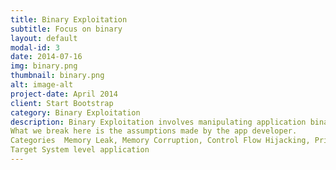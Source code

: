 ```yaml
---
title: Binary Exploitation
subtitle: Focus on binary
layout: default
modal-id: 3
date: 2014-07-16
img: binary.png
thumbnail: binary.png
alt: image-alt
project-date: April 2014
client: Start Bootstrap
category: Binary Exploitation
description: Binary Exploitation involves manipulating application binaries into performing actions not intended by the application developer and leveraging it to obtain otherwise forbidden resources or special privileges.
What we break here is the assumptions made by the app developer.
Categories  Memory Leak, Memory Corruption, Control Flow Hijacking, Privilege Escalation, Denial of Service
Target System level application
---
```

